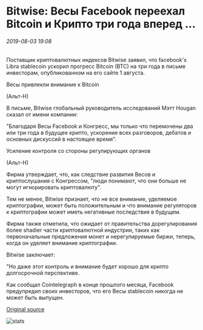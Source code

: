 # Bitwise: Весы Facebook переехал Bitcoin и Крипто три года вперед ...

###### 2019-08-03 19:08

Поставщик криптовалютных индексов Bitwise заявил, что facebook's Libra stablecoin ускорил прогресс Bitcoin (BTC) на три года в письме инвесторам, опубликованном на его сайте 1 августа.

Весы привлекли внимание к Bitcoin

(Альт-Н)

В письме, Bitwise глобальный руководитель исследований Мэтт Hougan сказал от имени компании:

"Благодаря Весы Facebook и Конгресс, мы только что перемочены два или три года в будущее крипто, ускорение всех разговоров, дебатов и основных дискуссий в настоящее время".

Усиление контроля со стороны регулирующих органов

(Альт-Н)

Фирма утверждает, что, как следствие развития Весов и криптослушания с Конгрессом, "люди понимают, что они больше не могут игнорировать криптовалюту".

Тем не менее, Bitwise признает, что не все внимание, уделяемое криптографии, может быть положительным и что внимание регуляторов к криптографии может иметь негативные последствия в будущем.

Фирма также отметила, что ожидает от правительства дорегулирования более shadier части криптовалютной индустрии, таких как первоначальные предложения монет и нерегулируемые биржи, теперь, когда он уделяет внимание криптографии.

Bitwise заключает:

"Но даже этот контроль и внимание будет хорошо для крипто долгосрочной перспективе.

Как сообщал Cointelegraph в конце прошлого месяца, Facebook предупредил своих инвесторов, что его Весы stablecoin никогда не может быть выпущен.

[Original source](https://cointelegraph.com/news/bitwise-facebooks-libra-moved-bitcoin-and-crypto-three-years-ahead)

![stats](https://c.statcounter.com/11760860/0/a89fa40b/1/ "stats")